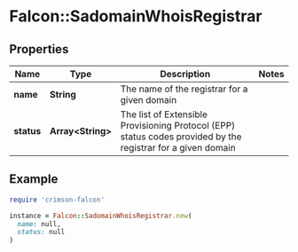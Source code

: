 # Falcon::SadomainWhoisRegistrar

## Properties

| Name | Type | Description | Notes |
| ---- | ---- | ----------- | ----- |
| **name** | **String** | The name of the registrar for a given domain |  |
| **status** | **Array&lt;String&gt;** | The list of Extensible Provisioning Protocol (EPP) status codes provided by the registrar for a given domain |  |

## Example

```ruby
require 'crimson-falcon'

instance = Falcon::SadomainWhoisRegistrar.new(
  name: null,
  status: null
)
```

